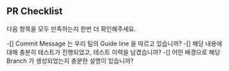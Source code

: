 ## PR Checklist
다음 항목을 모두 만족하는지 한번 더 확인해주세요.

-[] Commit Message 는 우리 팀의 Guide line 을 따르고 있습니까?
-[] 해당 내용에 대해 충분히 테스트가 진행되었고, 테스트 이력을 남겼습니까?
-[] 어떤 배경으로 해당 Branch 가 생성되었는지 충분한 설명이 있습니까?

